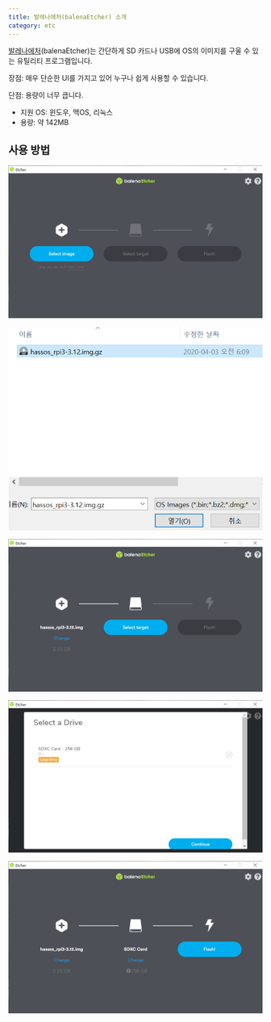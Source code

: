 ```yaml
---
title: 발레나에처(balenaEtcher) 소개
category: etc
---
```


[발레나에처]\(balenaEtcher)는 간단하게 SD 카드나 USB에 OS의 이미지를 구울 수 있는 유틸리티 프로그램입니다.

[발레나에처]: https://www.balena.io/etcher/

장점: 매우 단순한 UI를 가지고 있어 누구나 쉽게 사용할 수 있습니다.

단점: 용량이 너무 큽니다.

- 지원 OS: 윈도우, 맥OS, 리눅스
- 용량: 약 142MB

## 사용 방법

![](/assets/2020-05-07-balena-etcher-intro/balena-etcher-1.png)

![](/assets/2020-05-07-balena-etcher-intro/balena-etcher-2.png)

![](/assets/2020-05-07-balena-etcher-intro/balena-etcher-3.png)

![](/assets/2020-05-07-balena-etcher-intro/balena-etcher-4.png)

![](/assets/2020-05-07-balena-etcher-intro/balena-etcher-5.png)

